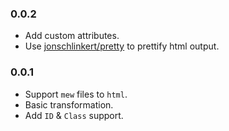 ### 0.0.2

- Add custom attributes.
- Use [jonschlinkert/pretty](https://github.com/jonschlinkert/pretty) to prettify html output.

### 0.0.1

- Support `mew` files to `html`.
- Basic transformation.
- Add `ID` & `Class` support.